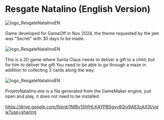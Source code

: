 # Resgate Natalino (English Version)
![logo_ResgateNatalinoEN](https://github.com/MatheusLastoria/ResgateNatalinoEN/blob/main/Logo_ResgateNatalino_EN.png)
<br><br>
Game developed for GameOff in Nov 2024, the theme requested by the jam was "Secret" with 30 days to be made.
<br><br>
![logo_ResgateNatalinoEN](https://github.com/MatheusLastoria/ResgateNatalinoEN/blob/main/ResgateNatalino_Jogar_EN.png)
<br><br>
This is a 2D game where Santa Claus needs to deliver a gift to a child, but for him to deliver the gift 
You need to be able to go through a maze in addition to collecting 3 cards along the way.
<br><br>
![logo_ResgateNatalinoEN](https://github.com/MatheusLastoria/ResgateNatalinoEN/blob/main/ResgateNatalino_creditos_EN.png)
<br><br>
ProjetoNatalino.exe is a file generated from the GameMaker engine, just open and play, it does not need to be installed.
<br><br>
https://drive.google.com/file/d/1NIBy1ShfHLKAYPBSgvv8Qjv9A63cAX3l/view?usp=sharing
